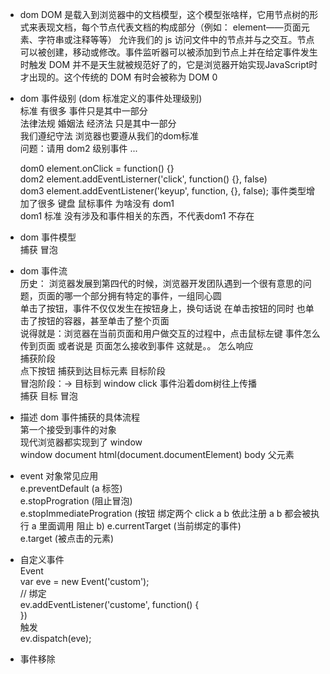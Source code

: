 - dom
  DOM 是载入到浏览器中的文档模型，这个模型张啥样，它用节点树的形式来表现文档，每个节点代表文档的构成部分（例如： element——页面元素、字符串或注释等等）
  允许我们的 js 访问文件中的节点并与之交互。节点可以被创建，移动或修改。事件监听器可以被添加到节点上并在给定事件发生时触发
  DOM 并不是天生就被规范好了的，它是浏览器开始实现JavaScript时才出现的。这个传统的 DOM 有时会被称为 DOM 0
- dom 事件级别 (dom 标准定义的事件处理级别)   
  标准 有很多 事件只是其中一部分     
  法律法规 婚姻法 经济法 只是其中一部分   
  我们遵纪守法 浏览器也要遵从我们的dom标准   
  问题：请用 dom2 级别事件 ...   

  dom0 element.onClick = function() {}   
  dom2 element.addEventListerner('click', function() {},   false)   
  dom3 element.addEventListener('keyup', function, {}, false); 事件类型增加了很多 键盘 鼠标事件
  为啥没有 dom1   
  dom1 标准 没有涉及和事件相关的东西，不代表dom1 不存在   
- dom 事件模型   
  捕获 冒泡   
- dom 事件流   
  历史： 浏览器发展到第四代的时候，浏览器开发团队遇到一个很有意思的问题，页面的哪一个部分拥有特定的事件，一组同心圆   
  单击了按钮，事件不仅仅发生在按钮身上，换句话说 在单击按钮的同时 也单击了按钮的容器，甚至单击了整个页面   
  说得就是：浏览器在当前页面和用户做交互的过程中，点击鼠标左键 事件怎么传到页面 或者说是 页面怎么接收到事件 这就是。。 怎么响应   
  捕获阶段   
  点下按钮 捕获到达目标元素 目标阶段   
  冒泡阶段：-> 目标到 window click 事件沿着dom树往上传播  
  捕获 目标 冒泡   
- 描述 dom 事件捕获的具体流程   
  第一个接受到事件的对象   
  现代浏览器都实现到了 window   
  window document html(document.documentElement) body 父元素   
- event 对象常见应用   
  e.preventDefault (a 标签)   
  e.stopProgration (阻止冒泡)   
  e.stopImmediateProgration (按钮 绑定两个 click a b 依此注册 a b 都会被执行 a 里面调用 阻止 b)
  e.currentTarget (当前绑定的事件)   
  e.target (被点击的元素)   
- 自定义事件   
 Event   
  var eve = new Event('custom');   
  // 绑定   
  ev.addEventListener('custome', function() {   
  })   
  触发   
  ev.dispatch(eve);   
- 事件移除   
  